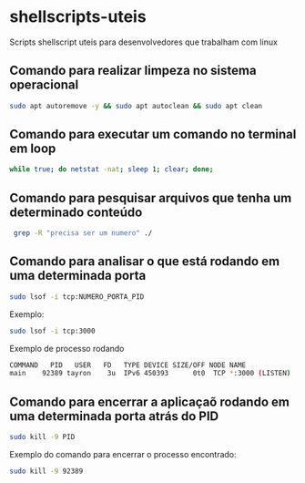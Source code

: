 # shellscripts-uteis
Scripts shellscript uteis para desenvolvedores que trabalham com linux

## Comando para realizar limpeza no sistema operacional
```sh
sudo apt autoremove -y && sudo apt autoclean && sudo apt clean
```
## Comando para executar um comando no terminal em loop
```sh
while true; do netstat -nat; sleep 1; clear; done;
```

## Comando para pesquisar arquivos que tenha um determinado conteúdo
```sh
 grep -R "precisa ser um numero" ./
 ```

 ## Comando para analisar o que está rodando em uma determinada porta
 ```sh
 sudo lsof -i tcp:NUMERO_PORTA_PID
 ```
 
 Exemplo:
  ```sh
 sudo lsof -i tcp:3000
 ```
 Exemplo de processo rodando
 ```sh 
 COMMAND   PID   USER   FD   TYPE DEVICE SIZE/OFF NODE NAME
 main    92389 tayron    3u  IPv6 450393      0t0  TCP *:3000 (LISTEN)
 ```

 ## Comando para encerrar a aplicaçaõ rodando em uma determinada porta atrás do PID
 ```sh
sudo kill -9 PID 
 ```

 Exemplo do comando para encerrar o processo encontrado:
 ```sh
 sudo kill -9 92389
 ```